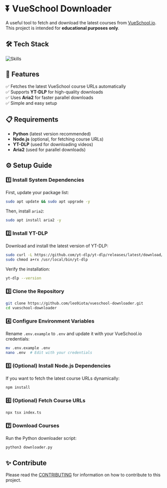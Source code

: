 # ⏬ VueSchool Downloader  

A useful tool to fetch and download the latest courses from [VueSchool.io](https://vueschool.io/).  
This project is intended for **educational purposes only**.

## 🛠️ Tech Stack  

![Skills](https://skills-icons.vercel.app/api/icons?i=ts,python,playwright)

## 🚀 Features  

✅ Fetches the latest VueSchool course URLs automatically  
✅ Supports **YT-DLP** for high-quality downloads  
✅ Uses **Aria2** for faster parallel downloads  
✅ Simple and easy setup  

## 📋 Requirements  

- **Python** (latest version recommended)  
- **Node.js** (optional, for fetching course URLs)  
- **YT-DLP** (used for downloading videos)  
- **Aria2** (used for parallel downloads)  

## ⚙️ Setup Guide  

### 1️⃣ Install System Dependencies  

First, update your package list:  

```sh
sudo apt update && sudo apt upgrade -y
```

Then, install `aria2`:  

```sh
sudo apt install aria2 -y
```

### 2️⃣ Install YT-DLP  

Download and install the latest version of YT-DLP:  

```sh
sudo curl -L https://github.com/yt-dlp/yt-dlp/releases/latest/download/yt-dlp -o /usr/local/bin/yt-dlp
sudo chmod a+rx /usr/local/bin/yt-dlp
```

Verify the installation:  

```sh
yt-dlp --version
```

### 3️⃣ Clone the Repository  

```sh
git clone https://github.com/leo9iota/vueschool-downloader.git  
cd vueschool-downloader
```

### 4️⃣ Configure Environment Variables  

Rename `.env.example` to `.env` and update it with your VueSchool.io credentials:  

```sh
mv .env.example .env
nano .env  # Edit with your credentials
```

### 5️⃣ (Optional) Install Node.js Dependencies  

If you want to fetch the latest course URLs dynamically:  

```sh
npm install
```

### 6️⃣ (Optional) Fetch Course URLs  

```sh
npx tsx index.ts
```

### 7️⃣ Download Courses  

Run the Python downloader script:  

```sh
python3 downloader.py
```

## ✨ Contribute

Please read the [CONTRIBUTING](./CONTRIBUTING.md) for information on how to contribute to this project.
